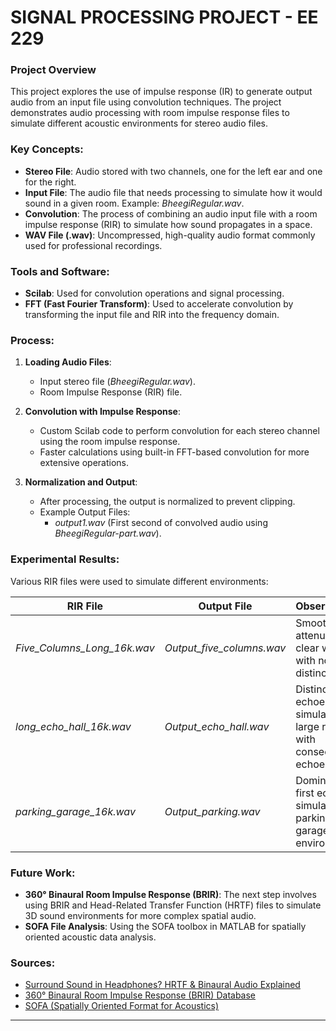 # SIGNAL PROCESSING PROJECT - EE 229

### Project Overview
This project explores the use of impulse response (IR) to generate output audio from an input file using convolution techniques. The project demonstrates audio processing with room impulse response files to simulate different acoustic environments for stereo audio files.

### Key Concepts:
- **Stereo File**: Audio stored with two channels, one for the left ear and one for the right.
- **Input File**: The audio file that needs processing to simulate how it would sound in a given room. Example: *BheegiRegular.wav*.
- **Convolution**: The process of combining an audio input file with a room impulse response (RIR) to simulate how sound propagates in a space.
- **WAV File (.wav)**: Uncompressed, high-quality audio format commonly used for professional recordings.

### Tools and Software:
- **Scilab**: Used for convolution operations and signal processing.
- **FFT (Fast Fourier Transform)**: Used to accelerate convolution by transforming the input file and RIR into the frequency domain.

### Process:
1. **Loading Audio Files**: 
   - Input stereo file (*BheegiRegular.wav*).
   - Room Impulse Response (RIR) file.
   
2. **Convolution with Impulse Response**:
   - Custom Scilab code to perform convolution for each stereo channel using the room impulse response.
   - Faster calculations using built-in FFT-based convolution for more extensive operations.

3. **Normalization and Output**:
   - After processing, the output is normalized to prevent clipping.
   - Example Output Files:
     - *output1.wav* (First second of convolved audio using *BheegiRegular-part.wav*).
  
### Experimental Results:
Various RIR files were used to simulate different environments:

| RIR File                    | Output File               | Observations                                                                 |
|-----------------------------|---------------------------|------------------------------------------------------------------------------|
| *Five_Columns_Long_16k.wav*  | *Output_five_columns.wav*  | Smooth attenuation, clear words with no distinct echo.                       |
| *long_echo_hall_16k.wav*     | *Output_echo_hall.wav*     | Distinct echoes, simulates a large room with consecutive echoes.             |
| *parking_garage_16k.wav*     | *Output_parking.wav*       | Dominant first echo, simulating a parking garage environment.                |

### Future Work:
- **360° Binaural Room Impulse Response (BRIR)**: The next step involves using BRIR and Head-Related Transfer Function (HRTF) files to simulate 3D sound environments for more complex spatial audio.
- **SOFA File Analysis**: Using the SOFA toolbox in MATLAB for spatially oriented acoustic data analysis.

### Sources:
- [Surround Sound in Headphones? HRTF & Binaural Audio Explained](https://audiouniversityonline.com/binaural-audio/)
- [360° Binaural Room Impulse Response (BRIR) Database](https://zenodo.org/records/2641166)
- [SOFA (Spatially Oriented Format for Acoustics)](https://www.sofaconventions.org/mediawiki/index.php/SOFA_(Spatially_Oriented_Format_for_Acoustics))

--- 
